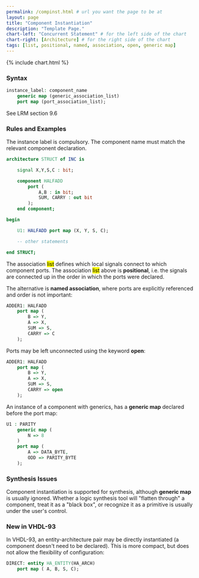```yaml
---
permalink: /compinst.html # url you want the page to be at
layout: page
title: "Component Instantiation"
description: "Template Page."
chart-left: "Concurrent Statement" # for the left side of the chart
chart-right: [Architecture] # for the right side of the chart
tags: [list, positional, named, association, open, generic map]
---
```


{% include chart.html %}

<h3 class="text-hr"><span>Syntax</span></h3>

```vhdl
instance_label: component_name
    generic map (generic_association_list)
    port map (port_association_list);
```

See LRM section 9.6

<h3 class="text-hr"><span>Rules and Examples</span></h3>

The instance label is compulsory. The component name must match the relevant component declaration.
```vhdl
architecture STRUCT of INC is

    signal X,Y,S,C : bit;

    component HALFADD
        port (
            A,B : in bit;
            SUM, CARRY : out bit
        );
    end component;

begin

    U1: HALFADD port map (X, Y, S, C);

    -- other statements

end STRUCT;
```

The association <mark>list</mark> defines which local signals connect to which component ports. The association <mark>list</mark> above is __positional__, i.e. the signals are connected up in the order in which the ports were declared.

The alternative is __named association__, where ports are explicitly referenced and order is not important:
```vhdl
ADDER1: HALFADD
    port map (  
        B => Y,     
        A => X,
        SUM => S,
        CARRY => C
    );
```

Ports may be left unconnected using the keyword __open__:
```vhdl
ADDER1: HALFADD
    port map (  
        B => Y,     
        A => X,
        SUM => S,
        CARRY => open
    );
```

An instance of a component with generics, has a __generic map__ declared before the port map:
```vhdl
U1 : PARITY
    generic map (
        N => 8
    )
    port map (
        A => DATA_BYTE,
        ODD => PARITY_BYTE
    );
```

<h3 class="text-hr"><span>Synthesis Issues</span></h3>

Component instantiation is supported for synthesis, although __generic map__ is usually ignored. Whether a logic synthesis tool will "flatten through" a component, treat it as a "black box", or recognize it as a primitive is usually under the user's control.

<h3 class="text-hr"><span>New in VHDL-93</span></h3>

In VHDL-93, an entity-architecture pair may be directly instantiated (a component doesn't need to be declared). This is more compact, but does not allow the flexibility of configuration:
```vhdl
DIRECT: entity HA_ENTITY(HA_ARCH)
    port map ( A, B, S, C);
```
